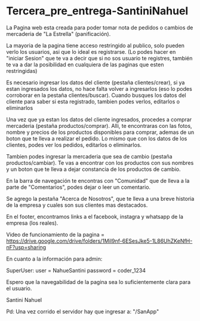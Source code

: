 # Tercera_pre_entrega-SantiniNahuel

La Pagina web esta creada para poder tomar nota de pedidos o cambios de mercaderia de "La Estrella" (panificación).

La mayoria de la pagina tiene acceso restringido al publico, solo pueden verlo los usuarios, asi que lo ideal es registrarse. (Lo podes hacer en "iniciar Sesion" que te va a decir que si no sos usuario te registres, también te va a dar la posibilidad en cualquiera de las paginas que esten restringidas)

Es necesario ingresar los datos del cliente (pestaña clientes/crear), si ya estan ingresados los datos, no hace falta volver a ingresarlos (eso lo podes corroborar en la pestaña clientes/buscar).
Cuando busques los datos del cliente para saber si esta registrado, tambien podes verlos, editarlos o eliminarlos

Una vez que ya estan los datos del cliente ingresados, procedes a comprar mercaderia (pestaña productos/comprar). Alli, te encontraras con las fotos, nombre y precios de los productos disponibles para comprar, ademas de un boton que te lleva a realizar el pedido.
Lo mismo que con los datos de los clientes, podes ver los pedidos, editarlos o eliminarlos.

Tambien podes ingresar la mercaderia que sea de cambio (pestaña productos/cambiar). Te vas a encontrar con los productos con sus nombres y un boton que te lleva a dejar constancia de los productos de cambio.

En la barra de navegación te encontras con "Comunidad" que de lleva a la parte de "Comentarios", podes dejar o leer un comentario.

Se agrego la pestaña "Acerca de Nosotros", que te lleva a una breve historia de la empresa y cuales son sus clientes mas destacados.

En el footer, encontramos links a el facebook, instagra y whatsapp de la empresa (los reales).

Video de funcionamiento de la pagina = https://drive.google.com/drive/folders/1MiI9nf-6ESesJke5-1L86UhZKeNfH-nF?usp=sharing


En cuanto a la información para admin:

SuperUser:
  user = NahueSantini
  password = coder_1234

Espero que la navegabilidad de la pagina sea lo suficientemente clara para el usuario.

Santini Nahuel

Pd: Una vez corrido el servidor hay que ingresar a: "/SanApp"
